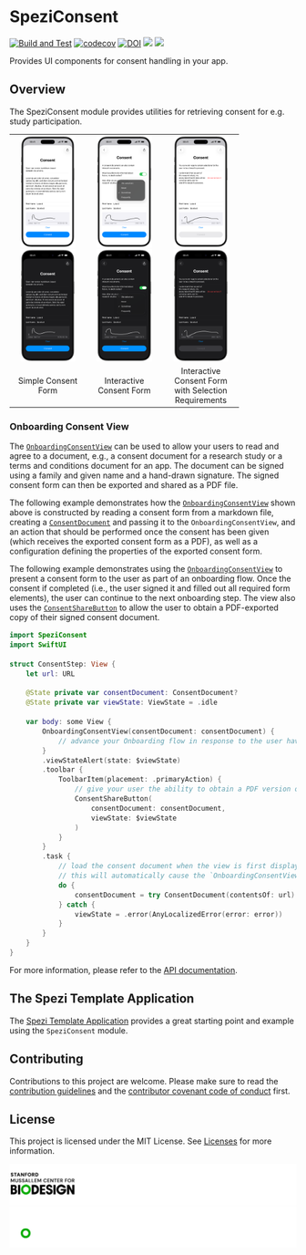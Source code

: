 <!--
                  
This source file is part of the Stanford Spezi open-source project

SPDX-FileCopyrightText: 2022 Stanford University and the project authors (see CONTRIBUTORS.md)

SPDX-License-Identifier: MIT
             
-->

# SpeziConsent

[![Build and Test](https://github.com/StanfordSpezi/SpeziConsent/actions/workflows/build-and-test.yml/badge.svg)](https://github.com/StanfordSpezi/SpeziConsent/actions/workflows/build-and-test.yml)
[![codecov](https://codecov.io/gh/StanfordSpezi/SpeziConsent/branch/main/graph/badge.svg?token=X7BQYSUKOH)](https://codecov.io/gh/StanfordSpezi/SpeziConsent)
[![DOI](https://zenodo.org/badge/573230182.svg)](https://zenodo.org/badge/latestdoi/573230182)
[![](https://img.shields.io/endpoint?url=https%3A%2F%2Fswiftpackageindex.com%2Fapi%2Fpackages%2FStanfordSpezi%2FSpeziConsent%2Fbadge%3Ftype%3Dswift-versions)](https://swiftpackageindex.com/StanfordSpezi/SpeziConsent)
[![](https://img.shields.io/endpoint?url=https%3A%2F%2Fswiftpackageindex.com%2Fapi%2Fpackages%2FStanfordSpezi%2FSpeziConsent%2Fbadge%3Ftype%3Dplatforms)](https://swiftpackageindex.com/StanfordSpezi/SpeziConsent)

Provides UI components for consent handling in your app.


## Overview

The SpeziConsent module provides utilities for retrieving consent for e.g. study participation.


<table style="width: 80%">
  <tr>
    <td align="center" width="33.33333%">
      <img src="Sources/SpeziConsent/SpeziConsent.docc/Resources/Consent1.png#gh-light-mode-only" alt="Screenshot displaying a simple consent form" width="80%"/>
      <img src="Sources/SpeziConsent/SpeziConsent.docc/Resources/Consent1~dark.png#gh-dark-mode-only" alt="Screenshot displaying a simple consent form" width="80%"/>
    </td>
    <td align="center" width="33.33333%">
      <img src="Sources/SpeziConsent/SpeziConsent.docc/Resources/Consent2.png#gh-light-mode-only" alt="Screenshot displaying an interactive consent form" width="80%"/>
      <img src="Sources/SpeziConsent/SpeziConsent.docc/Resources/Consent2~dark.png#gh-dark-mode-only" alt="Screenshot displaying an interactive consent form" width="80%"/>
    </td>
    <td align="center" width="33.33333%">
      <img src="Sources/SpeziConsent/SpeziConsent.docc/Resources/Consent3.png#gh-light-mode-only" alt="Screenshot displaying an interactive consent form with required responses" width="80%"/>
      <img src="Sources/SpeziConsent/SpeziConsent.docc/Resources/Consent3~dark.png#gh-dark-mode-only" alt="Screenshot displaying an interactive consent form with required responses" width="80%"/>
    </td>
  </tr>
  <tr>
    <td align="center">
      Simple Consent Form
    </td>
    <td align="center">
      Interactive Consent Form
    </td>
    <td align="center">
      Interactive Consent Form with Selection Requirements
    </td>
  </tr>
</table>


### Onboarding Consent View

The [`OnboardingConsentView`](https://swiftpackageindex.com/stanfordspezi/speziconsent/documentation/speziconsent/onboardingconsentview) can be used to allow your users to read and agree to a document, e.g., a consent document for a research study or a terms and conditions document for an app. The document can be signed using a family and given name and a hand-drawn signature. The signed consent form can then be exported and shared as a PDF file.

The following example demonstrates how the [`OnboardingConsentView`](https://swiftpackageindex.com/stanfordspezi/speziconsent/documentation/speziconsent/onboardingconsentview) shown above is constructed by reading a consent form from a markdown file, creating a [`ConsentDocument`](https://swiftpackageindex.com/stanfordspezi/speziconsent/documentation/speziconsent/consentdocument) and passing it to the `OnboardingConsentView`, and  an action that should be performed once the consent has been given (which receives the exported consent form as a PDF), as well as a configuration defining the properties of the exported consent form.

The following example demonstrates using the  [`OnboardingConsentView`](https://swiftpackageindex.com/stanfordspezi/speziconsent/documentation/speziconsent/onboardingconsentview) to present a consent form to the user as part of an onboarding flow.
Once the consent if completed (i.e., the user signed it and filled out all required form elements), the user can continue to the next onboarding step.
The view also uses the [`ConsentShareButton`](https://swiftpackageindex.com/stanfordspezi/speziconsent/documentation/speziconsent/consentsharebutton) to allow the user to obtain a PDF-exported copy of their signed consent document. 

```swift
import SpeziConsent
import SwiftUI

struct ConsentStep: View {
    let url: URL
    
    @State private var consentDocument: ConsentDocument?
    @State private var viewState: ViewState = .idle
    
    var body: some View {
        OnboardingConsentView(consentDocument: consentDocument) {
            // advance your Onboarding flow in response to the user having confirmed a completed consent document
        }
        .viewStateAlert(state: $viewState)
        .toolbar {
            ToolbarItem(placement: .primaryAction) {
                // give your user the ability to obtain a PDF version of the consent document they just signed
                ConsentShareButton(
                    consentDocument: consentDocument,
                    viewState: $viewState
                )
            }
        }
        .task {
            // load the consent document when the view is first displayed.
            // this will automatically cause the `OnboardingConsentView` above to update its contents.
            do {
                consentDocument = try ConsentDocument(contentsOf: url)
            } catch {
                viewState = .error(AnyLocalizedError(error: error))
            }
        }
    }
}
```

For more information, please refer to the [API documentation](https://swiftpackageindex.com/StanfordSpezi/SpeziConsent/documentation).


## The Spezi Template Application

The [Spezi Template Application](https://github.com/StanfordSpezi/SpeziTemplateApplication) provides a great starting point and example using the `SpeziConsent` module.



## Contributing

Contributions to this project are welcome. Please make sure to read the [contribution guidelines](https://github.com/StanfordSpezi/.github/blob/main/CONTRIBUTING.md) and the [contributor covenant code of conduct](https://github.com/StanfordSpezi/.github/blob/main/CODE_OF_CONDUCT.md) first.


## License

This project is licensed under the MIT License. See [Licenses](https://github.com/StanfordSpezi/SpeziConsent/tree/main/LICENSES) for more information.

![Spezi Footer](https://raw.githubusercontent.com/StanfordSpezi/.github/main/assets/Footer.png#gh-light-mode-only)
![Spezi Footer](https://raw.githubusercontent.com/StanfordSpezi/.github/main/assets/Footer~dark.png#gh-dark-mode-only)
